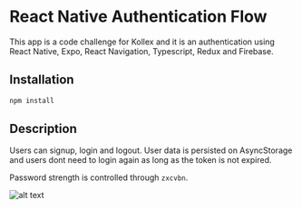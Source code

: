 # React Native Authentication Flow

This app is a code challenge for Kollex and it is an authentication using React Native, Expo, React Navigation, Typescript, Redux and Firebase.

## Installation

```bash
npm install
```

## Description

Users can signup, login and logout. User data is persisted on AsyncStorage and users dont need to login again as long as the token is not expired.

Password strength is controlled through `zxcvbn`.

![alt text](https://github.com/feraraujofilho/KollexAuthenticationApp/blob/master/kollex_login.png?raw=true)
